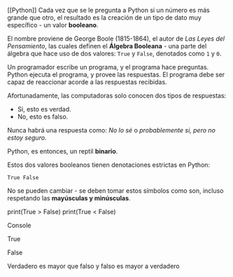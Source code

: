 [[Python]]
Cada vez que se le pregunta a Python si un número es más grande que otro, el resultado es la creación de un tipo de dato muy específico - un valor **booleano**.

El nombre proviene de George Boole (1815-1864), el autor de _Las Leyes del Pensamiento_, las cuales definen el **Álgebra Booleana** - una parte del álgebra que hace uso de dos valores: `True` y `False`, denotados como `1` y `0`.

Un programador escribe un programa, y el programa hace preguntas. Python ejecuta el programa, y provee las respuestas. El programa debe ser capaz de reaccionar acorde a las respuestas recibidas.

Afortunadamente, las computadoras solo conocen dos tipos de respuestas:

- Si, esto es verdad.
- No, esto es falso.

Nunca habrá una respuesta como: _No lo sé_ o _probablemente si, pero no estoy seguro_.

Python, es entonces, un reptil **binario**.

Estos dos valores booleanos tienen denotaciones estrictas en Python:

`True False`  

No se pueden cambiar - se deben tomar estos símbolos como son, incluso respetando las **mayúsculas y minúsculas**.

print(True > False)
print(True < False)


Console

True

False


Verdadero es mayor que falso y falso es mayor a verdadero
